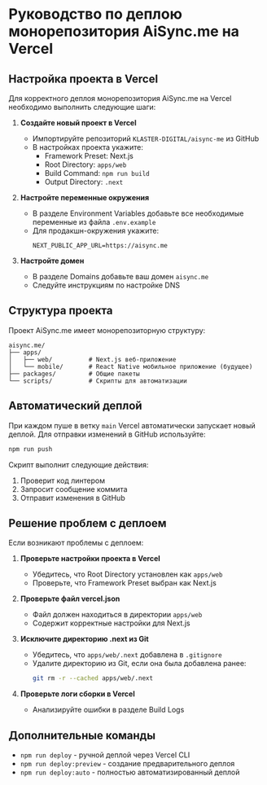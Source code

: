 # Руководство по деплою монорепозитория AiSync.me на Vercel

## Настройка проекта в Vercel

Для корректного деплоя монорепозитория AiSync.me на Vercel необходимо выполнить следующие шаги:

1. **Создайте новый проект в Vercel**
   - Импортируйте репозиторий `KLASTER-DIGITAL/aisync-me` из GitHub
   - В настройках проекта укажите:
     - Framework Preset: Next.js
     - Root Directory: `apps/web`
     - Build Command: `npm run build`
     - Output Directory: `.next`

2. **Настройте переменные окружения**
   - В разделе Environment Variables добавьте все необходимые переменные из файла `.env.example`
   - Для продакшн-окружения укажите:
     ```
     NEXT_PUBLIC_APP_URL=https://aisync.me
     ```

3. **Настройте домен**
   - В разделе Domains добавьте ваш домен `aisync.me`
   - Следуйте инструкциям по настройке DNS

## Структура проекта

Проект AiSync.me имеет монорепозиторную структуру:

```
aisync.me/
├── apps/
│   ├── web/          # Next.js веб-приложение
│   └── mobile/       # React Native мобильное приложение (будущее)
├── packages/         # Общие пакеты
└── scripts/          # Скрипты для автоматизации
```

## Автоматический деплой

При каждом пуше в ветку `main` Vercel автоматически запускает новый деплой. Для отправки изменений в GitHub используйте:

```bash
npm run push
```

Скрипт выполнит следующие действия:
1. Проверит код линтером
2. Запросит сообщение коммита
3. Отправит изменения в GitHub

## Решение проблем с деплоем

Если возникают проблемы с деплоем:

1. **Проверьте настройки проекта в Vercel**
   - Убедитесь, что Root Directory установлен как `apps/web`
   - Проверьте, что Framework Preset выбран как Next.js

2. **Проверьте файл vercel.json**
   - Файл должен находиться в директории `apps/web`
   - Содержит корректные настройки для Next.js

3. **Исключите директорию .next из Git**
   - Убедитесь, что `apps/web/.next` добавлена в `.gitignore`
   - Удалите директорию из Git, если она была добавлена ранее:
     ```bash
     git rm -r --cached apps/web/.next
     ```

4. **Проверьте логи сборки в Vercel**
   - Анализируйте ошибки в разделе Build Logs

## Дополнительные команды

- `npm run deploy` - ручной деплой через Vercel CLI
- `npm run deploy:preview` - создание предварительного деплоя
- `npm run deploy:auto` - полностью автоматизированный деплой
